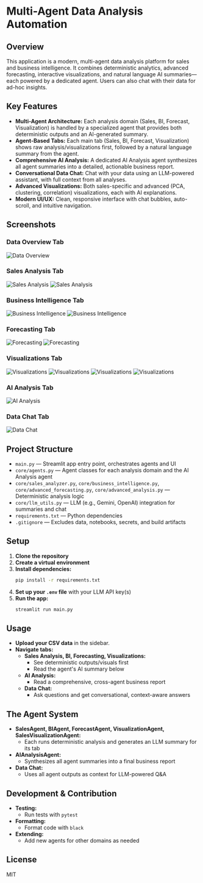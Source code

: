 # Multi-Agent Data Analysis Automation

## Overview
This application is a modern, multi-agent data analysis platform for sales and business intelligence. It combines deterministic analytics, advanced forecasting, interactive visualizations, and natural language AI summaries—each powered by a dedicated agent. Users can also chat with their data for ad-hoc insights.

## Key Features
- **Multi-Agent Architecture:** Each analysis domain (Sales, BI, Forecast, Visualization) is handled by a specialized agent that provides both deterministic outputs and an AI-generated summary.
- **Agent-Based Tabs:** Each main tab (Sales, BI, Forecast, Visualization) shows raw analysis/visualizations first, followed by a natural language summary from the agent.
- **Comprehensive AI Analysis:** A dedicated AI Analysis agent synthesizes all agent summaries into a detailed, actionable business report.
- **Conversational Data Chat:** Chat with your data using an LLM-powered assistant, with full context from all analyses.
- **Advanced Visualizations:** Both sales-specific and advanced (PCA, clustering, correlation) visualizations, each with AI explanations.
- **Modern UI/UX:** Clean, responsive interface with chat bubbles, auto-scroll, and intuitive navigation.

## Screenshots

### Data Overview Tab
![Data Overview](img/Sales_overview.png)

### Sales Analysis Tab
![Sales Analysis](img/Sales_analysis_1.png)
![Sales Analysis](img/Sales_analysis_2.png)

### Business Intelligence Tab
![Business Intelligence](img/BI_1.png)
![Business Intelligence](img/BI_2.png)

### Forecasting Tab
![Forecasting](img/Forecast_1.png)
![Forecasting](img/Forecast_2.png)

### Visualizations Tab
![Visualizations](img/Viz_1.png)
![Visualizations](img/Viz_2.png)
![Visualizations](img/Viz_3.png)
![Visualizations](img/Viz_4.png)

### AI Analysis Tab
![AI Analysis](img/AI_analysis.png)

### Data Chat Tab
![Data Chat](img/Chatbot.png)

## Project Structure
- `main.py` — Streamlit app entry point, orchestrates agents and UI
- `core/agents.py` — Agent classes for each analysis domain and the AI Analysis agent
- `core/sales_analyzer.py`, `core/business_intelligence.py`, `core/advanced_forecasting.py`, `core/advanced_analysis.py` — Deterministic analysis logic
- `core/llm_utils.py` — LLM (e.g., Gemini, OpenAI) integration for summaries and chat
- `requirements.txt` — Python dependencies
- `.gitignore` — Excludes data, notebooks, secrets, and build artifacts

## Setup
1. **Clone the repository**
2. **Create a virtual environment**
3. **Install dependencies:**
   ```bash
   pip install -r requirements.txt
   ```
4. **Set up your `.env` file** with your LLM API key(s)
5. **Run the app:**
   ```bash
   streamlit run main.py
   ```

## Usage
- **Upload your CSV data** in the sidebar.
- **Navigate tabs:**
  - **Sales Analysis, BI, Forecasting, Visualizations:**
    - See deterministic outputs/visuals first
    - Read the agent's AI summary below
  - **AI Analysis:**
    - Read a comprehensive, cross-agent business report
  - **Data Chat:**
    - Ask questions and get conversational, context-aware answers

## The Agent System
- **SalesAgent, BIAgent, ForecastAgent, VisualizationAgent, SalesVisualizationAgent:**
  - Each runs deterministic analysis and generates an LLM summary for its tab
- **AIAnalysisAgent:**
  - Synthesizes all agent summaries into a final business report
- **Data Chat:**
  - Uses all agent outputs as context for LLM-powered Q&A

## Development & Contribution
- **Testing:**
  - Run tests with `pytest`
- **Formatting:**
  - Format code with `black`
- **Extending:**
  - Add new agents for other domains as needed

## License
MIT 